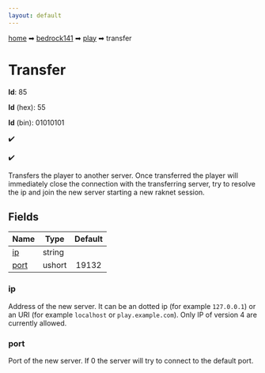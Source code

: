 ```yaml
---
layout: default
---
```


[home](/) ➡ [bedrock141](/protocol/bedrock141) ➡ [play](/protocol/bedrock141/play) ➡ transfer

# Transfer

**Id**: 85

**Id** (hex): 55

**Id** (bin): 01010101

✔️

✔️

Transfers the player to another server. Once transferred the player will immediately close the connection with the transferring server, try to resolve the ip and join the new server starting a new raknet session.

## Fields

Name | Type | Default
---|---|:---:
[ip](#ip) | string | 
[port](#port) | ushort | 19132

### ip

Address of the new server. It can be an dotted ip (for example `127.0.0.1`) or an URI (for example `localhost` or `play.example.com`). Only IP of version 4 are currently allowed.

### port

Port of the new server. If 0 the server will try to connect to the default port.

